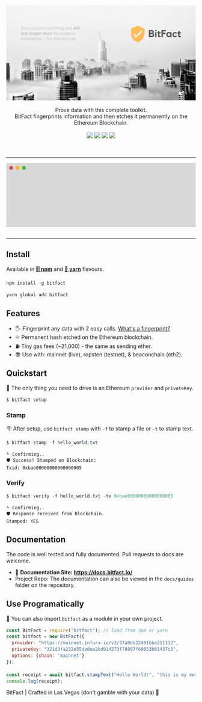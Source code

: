 <p align="center">
<img src="https://raw.githubusercontent.com/zachalam/BitFact/master/readme/header.png" alt="BitFact Header Image" title="BitFact" align="center" />
<br /><br />
Prove data with this complete toolkit. 
<br />
BitFact fingerprints information and then etches it permanently on the Ethereum Blockchain.
<br /><br />
<img src="https://img.shields.io/github/issues/zachalam/BitFact" />
<img src="https://img.shields.io/github/license/zachalam/BitFact" />
<img src="https://img.shields.io/npm/v/bitfact" />
<img src="https://img.shields.io/bundlephobia/minzip/bitfact" />
<br /><br /><br />
</p>

___

<p align="center">
<img src="https://raw.githubusercontent.com/zachalam/BitFact/master/docs/images/bitfact_cli.gif" alt="BitFact in action demo" align="center" />
<br /><br />
</p>

---

## Install
Available in **[🗄️ npm](https://www.npmjs.com/package/bitfact)** and **[🧶 yarn](https://yarnpkg.com/package/bitfact)** flavours.
```java
npm install -g bitfact
```
```java
yarn global add bitfact
```

## Features
- 🖐️ Fingerprint any data with 2 easy calls. [What's a fingerprint?](https://en.wikipedia.org/wiki/Fingerprint_(computing))
- ♾️ Permanent hash etched on the Ethereum blockchain.
- ⛽ Tiny gas fees (~21,000) - the same as sending ether.
- 😎 Use with: mainnet (live), ropsten (testnet), & beaconchain (eth2).

## Quickstart
🚗 The only thing you need to drive is an Ethereum `provider` and `privateKey`. 
```java
$ bitfact setup
```
### Stamp
🪧 After setup, use `bitfact stamp` with `-f` to stamp a file or `-t` to stamp text.
```java
$ bitfact stamp -f hello_world.txt
```
```
⠓ Confirming..
🛡️ Success! Stamped on Blockchain:
Txid: 0xbae00000000000000005
```
### Verify
```java
$ bitfact verify -f hello_world.txt -tx 0xbae00000000000000005
```
```
⠓ Confirming..
🛡️ Response received from Blockchain.
Stamped: YES
```

## Documentation
The code is well tested and fully documented. Pull requests to docs are welcome.
- 📗 **Documentation Site: https://docs.bitfact.io/**
- Project Repo: The documentation can also be viewed in the `docs/guides` folder on the repository.

## Use Programatically
📜 You can also import `bitfact` as a module in your own project.
```javascript
const BitFact = require("bitfact"); // load from npm or yarn
const bitfact = new BitFact({ 
  provider: "https://mainnet.infura.io/v3/37a0db22401bbe211112",
  privateKey: "321d3fa232e55dedee2bd914273f78897f69053b61437c5",
  options: {chain: 'mainnet'}
});

const receipt = await bitfact.stampText("Hello World!", "this is my memo");
console.log(receipt);

```

BitFact | Crafted in Las Vegas (don't gamble with your data) 🎰
